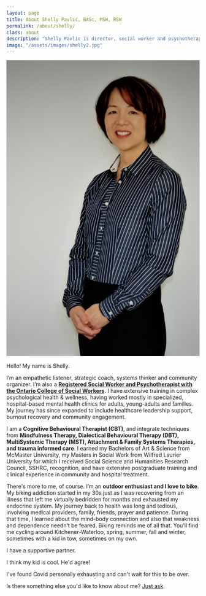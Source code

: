 ```yaml
---
layout: page
title: About Shelly Pavlić, BASc, MSW, RSW
permalink: /about/shelly/
class: about
description: "Shelly Pavlic is director, social worker and psychotherapist at Midtown. She is passionate about mental health treatment and a kind and caring provider"
image: "/assets/images/shelly2.jpg"
---
```


<img src="/assets/images/shelly2.jpg" alt="" class="image-float float-right">

Hello! My name is Shelly. 

I’m an empathetic listener, strategic coach, systems thinker and community organizer. I’m also a **[Registered Social Worker and Psychotherapist with the Ontario College of Social Workers](https://www.ocswssw.org/)**. I have extensive training in complex psychological health & wellness, having worked mostly in specialized, hospital-based mental health clinics for adults, young-adults and families. My journey has since expanded to include healthcare leadership support, burnout recovery and community engagement.

I am a **Cognitive Behavioural Therapist (CBT)**, and integrate techniques from **Mindfulness Therapy, Dialectical Behavioural Therapy (DBT), MultiSystemic Therapy (MST), Attachment & Family Systems Therapies, and trauma informed care**. I earned my Bachelors of Art & Science from McMaster University, my Masters in Social Work from Wilfred Laurier University for which I received Social Science and Humanities Research Council, SSHRC, recognition, and have extensive postgraduate training and clinical experience in community and hospital treatment. 

There's more to me, of course. I’m an **outdoor enthusiast and I love to bike**. My biking addiction started in my 30s just as I was recovering from an illness that left me virtually bedridden for months and exhausted my endocrine system. My journey back to health was long and tedious, involving medical providers, family, friends, prayer and patience. During that time, I learned about the mind-body connection and also that weakness and dependence needn’t be feared. Biking reminds me of all that. You’ll find me cycling around Kitchener-Waterloo, spring, summer, fall and winter, sometimes with a kid in tow, sometimes on my own.

I have a supportive partner. 

I think my kid is cool. He'd agree!

I've found Covid personally exhausting and can't wait for this to be over. 

Is there something else you'd like to know about me? [Just ask](mailto:shelly@midtowncounselling.ca).